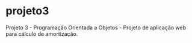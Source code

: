 # projeto3
Projeto 3 - Programação Orientada a Objetos - Projeto de aplicação web para cálculo de amortização.
